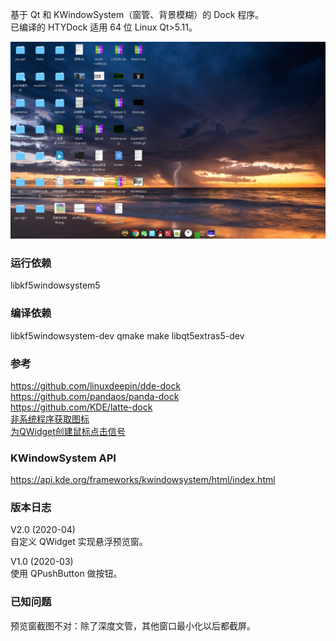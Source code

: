 基于 Qt 和 KWindowSystem（窗管、背景模糊）的 Dock 程序。  
已编译的 HTYDock 适用 64 位 Linux Qt>5.11。

![alt](preview.png)
### 运行依赖
libkf5windowsystem5

### 编译依赖
libkf5windowsystem-dev qmake make libqt5extras5-dev

### 参考
https://github.com/linuxdeepin/dde-dock  
https://github.com/pandaos/panda-dock  
https://github.com/KDE/latte-dock  
[非系统程序获取图标](https://github.com/linuxdeepin/deepin-system-monitor/blob/117a3b90cb02ecca4990f2136400147c59801dc5/src/utils.cpp#L379)  
[为QWidget创建鼠标点击信号](https://blog.csdn.net/l285345042/article/details/8161320)

### KWindowSystem API
https://api.kde.org/frameworks/kwindowsystem/html/index.html

### 版本日志
V2.0 (2020-04)  
自定义 QWidget 实现悬浮预览窗。  

V1.0 (2020-03)  
使用 QPushButton 做按钮。

### 已知问题
预览窗截图不对：除了深度文管，其他窗口最小化以后都截屏。